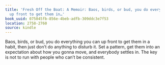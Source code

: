 ```yaml
---
title: 'Fresh Off the Boat: A Memoir: Baos, birds, or bud, you do everything you can
  up front to get them in…'
book_uuid: 075045fb-856e-4beb-adfb-309ddc3e7f53
location: 2758-2760
source: kindle
---
```


Baos, birds, or bud, you do everything you can up front to get them in a habit, then just don’t do anything to disturb it. Set a pattern, get them into an expectation about how you gonna move, and everybody settles in. The key is not to run with people who can’t be consistent.
